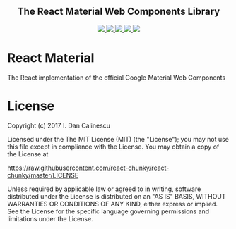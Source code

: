 <p align="center">
  <a href="https://github.com/react-material/react-material">
  </a>
  <h2 align="center"> The React Material Web Components Library
</h2>

  <p align="center">
    <a href="https://github.com/react-material/react-material"> <img src="https://img.shields.io/badge/react--material-core-blue.svg"> </a>
    <a href="https://www.npmjs.com/package/reactmaterial"> <img src="https://img.shields.io/npm/v/react-material.svg"> </a>
    <a href="https://travis-ci.org/react-material/react-material"> <img src="https://travis-ci.org/react-material/react-material.svg?branch=master"> </a>
    <a href="https://codeclimate.com/github/react-material/react-material"> <img src="https://codeclimate.com/github/react-material/react-material/badges/gpa.svg"> </a>
    <a href="https://codeclimate.com/github/react-material/react-material"> <img src="https://codeclimate.com/github/react-material/react-material/badges/coverage.svg"> </a>
  </p>

</p>

# React Material

The React implementation of the official Google Material Web Components

# License

Copyright (c) 2017 I. Dan Calinescu

 Licensed under the The MIT License (MIT) (the "License");
 you may not use this file except in compliance with the License.
 You may obtain a copy of the License at

 https://raw.githubusercontent.com/react-chunky/react-chunky/master/LICENSE

 Unless required by applicable law or agreed to in writing, software
 distributed under the License is distributed on an "AS IS" BASIS,
 WITHOUT WARRANTIES OR CONDITIONS OF ANY KIND, either express or implied.
 See the License for the specific language governing permissions and
 limitations under the License.
